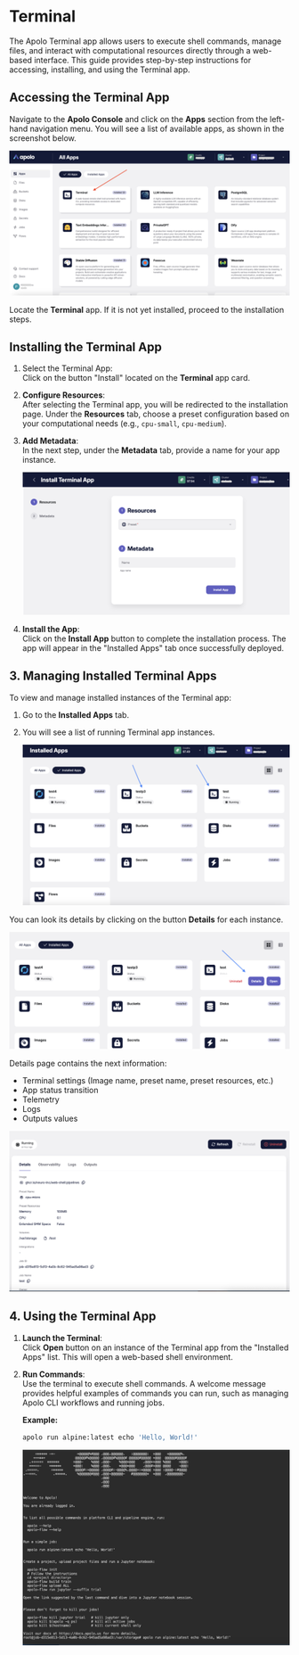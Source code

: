# Terminal

The Apolo Terminal app allows users to execute shell commands, manage files, and interact with computational resources directly through a web-based interface. This guide provides step-by-step instructions for accessing, installing, and using the Terminal app.

## Accessing the Terminal App

Navigate to the **Apolo Console** and click on the **Apps** section from the left-hand navigation menu. You will see a list of available apps, as shown in the screenshot below.  

![All Apps View](<../../../.gitbook/assets/console_screenshots/Terminal_app_1.png>)  

Locate the **Terminal** app. If it is not yet installed, proceed to the installation steps.  

## Installing the Terminal App 

1. Select the Terminal App:  
   Click on the button "Install" located on the **Terminal** app card.  
   
2. **Configure Resources**:  
   After selecting the Terminal app, you will be redirected to the installation page. Under the **Resources** tab, choose a preset configuration based on your computational needs (e.g., `cpu-small`, `cpu-medium`).  

3. **Add Metadata**:  
   In the next step, under the **Metadata** tab, provide a name for your app instance.  

   ![Terminal configuration](<../../../.gitbook/assets/console_screenshots/terminal_settings.png>)  

4. **Install the App**:  
   Click on the **Install App** button to complete the installation process. The app will appear in the "Installed Apps" tab once successfully deployed.  

## **3. Managing Installed Terminal Apps**  

To view and manage installed instances of the Terminal app:  

1. Go to the **Installed Apps** tab.  
   
2. You will see a list of running Terminal app instances. 

   ![Installed apps](<../../../.gitbook/assets/console_screenshots/terminal_installed.png>)  

You can look its details by clicking on the button **Details** for each instance.

![Terminal card](<../../../.gitbook/assets/console_screenshots/terminal_card.png>) 

Details page contains the next information:

* Terminal settings (Image name, preset name, preset resources, etc.)
* App status transition 
* Telemetry
* Logs
* Outputs values

![Terminal instance details](<../../../.gitbook/assets/console_screenshots/terminal_details.png>) 

## **4. Using the Terminal App**  

1. **Launch the Terminal**:  
   Click **Open** button on an instance of the Terminal app from the "Installed Apps" list. This will open a web-based shell environment.  

2. **Run Commands**:  
   Use the terminal to execute shell commands. A welcome message provides helpful examples of commands you can run, such as managing Apolo CLI workflows and running jobs.  

   **Example:**  
   ```bash
   apolo run alpine:latest echo 'Hello, World!'
   ```  

   ![Terminal interface](<../../../.gitbook/assets/console_screenshots/terminal_app.png>)  
